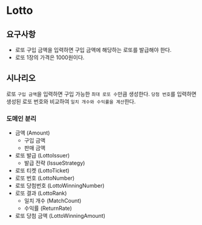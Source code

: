 # Lotto

## 요구사항

- 로또 구입 금액을 입력하면 구입 금액에 해당하는 로또를 발급해야 한다.
- 로또 1장의 가격은 1000원이다.

## 시나리오

로또 ``구입 금액``을 입력하면 구입 가능한 ``최대 로또 수``만큼 생성한다.
``당첨 번호``를 입력하면 생성된 로또 번호와 비교하여 ``일치 개수와 수익률을 계산``한다.

### 도메인 분리

- 금액 (Amount)
    - 구입 금액
    - 판매 금액
- 로또 발급 (LottoIssuer)
    - 발급 전략 (IssueStrategy)
- 로또 티켓 (LottoTicket)
- 로또 번호 (LottoNumber)
- 로또 당첨번호 (LottoWinningNumber)
- 로또 결과 (LottoRank)
    - 일치 개수 (MatchCount)
    - 수익률 (ReturnRate)
- 로또 당첨 금액 (LottoWinningAmount)
